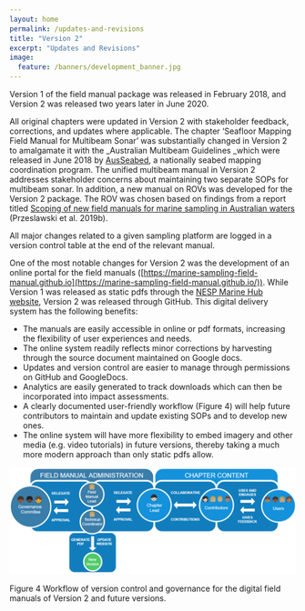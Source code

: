 ```yaml
---
layout: home
permalink: /updates-and-revisions
title: "Version 2"
excerpt: "Updates and Revisions"
image:
  feature: /banners/development_banner.jpg
---
```

Version 1 of the field manual package was released in February 2018, and Version 2 was released two years later in June 2020.

All original chapters were updated in Version 2 with stakeholder feedback, corrections, and updates where applicable. The chapter ‘Seafloor Mapping Field Manual for Multibeam Sonar’ was substantially changed in Version 2 to amalgamate it with the _Australian Multibeam Guidelines _which were released in June 2018 by [AusSeabed](http://www.ausseabed.gov.au/home), a nationally seabed mapping coordination program. The unified multibeam manual in Version 2 addresses stakeholder concerns about maintaining two separate SOPs for multibeam sonar. In addition, a new manual on ROVs was developed for the Version 2 package. The ROV was chosen based on findings from a report titled [Scoping of new field manuals for marine sampling in Australian waters](https://www.nespmarine.edu.au/system/files/Przeslawski%20et%20al%20Scoping%20new%20field%20manuals_Miilestone%2029_RPv4%202018.pdf) (Przeslawski et al. 2019b).

All major changes related to a given sampling platform are logged in a version control table at the end of the relevant  manual. 

One of the most notable changes for Version 2 was the development of an online portal for the field manuals ([https://marine-sampling-field-manual.github.io](https://marine-sampling-field-manual.github.io/)). While Version 1 was released as static pdfs through the [NESP Marine Hub website](https://www.nespmarine.edu.au/field-manuals-marine-sampling-monitor-australian-waters), Version 2 was released through GitHub. This digital delivery system has the following benefits:



*   The manuals are easily accessible in online or pdf formats, increasing the flexibility of user experiences and needs.
*   The online system readily reflects minor corrections by harvesting through the source document maintained on Google docs.
*   Updates and version control are easier to manage through permissions on GitHub and GoogleDocs.
*   Analytics are easily generated to track downloads which can then be incorporated into impact assessments.
*   A clearly documented user-friendly workflow (Figure 4) will help future contributors to maintain and update existing SOPs and to develop new ones.
*   The online system will have more flexibility to embed imagery and other media (e.g. video tutorials) in future versions, thereby taking a much more modern approach than only static pdfs allow.

    
![alt_text](images/figures/image4.png "image_tooltip")



Figure 4 Workflow of version control and governance for the digital field manuals of Version 2 and future versions.

